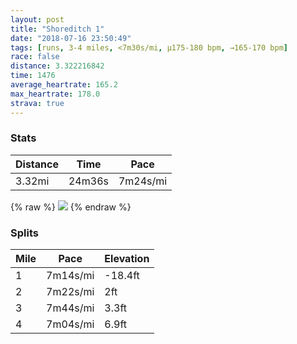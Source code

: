 ```yaml
---
layout: post
title: "Shoreditch 1"
date: "2018-07-16 23:50:49"
tags: [runs, 3-4 miles, <7m30s/mi, μ175-180 bpm, →165-170 bpm]
race: false
distance: 3.322216842
time: 1476
average_heartrate: 165.2
max_heartrate: 178.0
strava: true
---
```


### Stats

| Distance | Time | Pace |
|----------|------|------|
|3.32mi|24m36s|7m24s/mi|

{% raw %}
<img src='https://maps.googleapis.com/maps/api/staticmap?maptype=roadmap&path=enc:cvnyHpgNcCi@{HoNgHeF_D_N]uc@_Hks@{Cun@xHa_@bDxc@nFf[hJ~@n@hDlHrjA|H|_@b@lRaHtB&key=AIzaSyC1MId7bFpkLXNAaYhBSTb8jLyiSqzbDtM&size=800x800&markers=color:yellow|label:S|51.52626,-0.07817&markers=color:green|label:F|51.52568,-0.07756999999999999'>
{% endraw %}

### Splits

| Mile | Pace | Elevation |
|------|------|-----------|
|1|7m14s/mi|-18.4ft|
|2|7m22s/mi|2ft|
|3|7m44s/mi|3.3ft|
|4|7m04s/mi|6.9ft|
